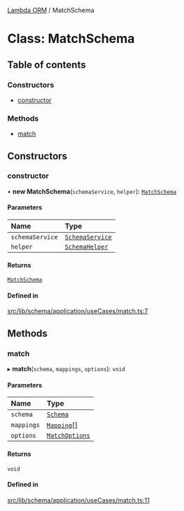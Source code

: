 [Lambda ORM](../README.md) / MatchSchema

# Class: MatchSchema

## Table of contents

### Constructors

- [constructor](MatchSchema.md#constructor)

### Methods

- [match](MatchSchema.md#match)

## Constructors

### constructor

• **new MatchSchema**(`schemaService`, `helper`): [`MatchSchema`](MatchSchema.md)

#### Parameters

| Name | Type |
| :------ | :------ |
| `schemaService` | [`SchemaService`](SchemaService.md) |
| `helper` | [`SchemaHelper`](SchemaHelper.md) |

#### Returns

[`MatchSchema`](MatchSchema.md)

#### Defined in

[src/lib/schema/application/useCases/match.ts:7](https://github.com/lambda-orm/lambdaorm-base/blob/718fa7249304e448c36276215c5894bb7b365dbd/src/lib/schema/application/useCases/match.ts#L7)

## Methods

### match

▸ **match**(`schema`, `mappings`, `options`): `void`

#### Parameters

| Name | Type |
| :------ | :------ |
| `schema` | [`Schema`](../interfaces/Schema.md) |
| `mappings` | [`Mapping`](../interfaces/Mapping.md)[] |
| `options` | [`MatchOptions`](../interfaces/MatchOptions.md) |

#### Returns

`void`

#### Defined in

[src/lib/schema/application/useCases/match.ts:11](https://github.com/lambda-orm/lambdaorm-base/blob/718fa7249304e448c36276215c5894bb7b365dbd/src/lib/schema/application/useCases/match.ts#L11)

